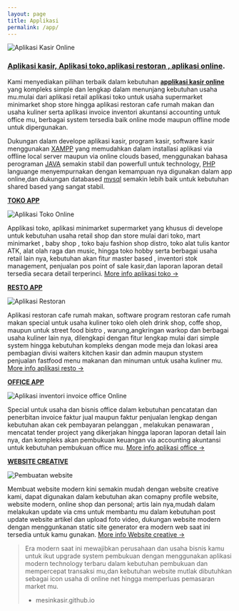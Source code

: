```yaml
---
layout: page
title: Applikasi
permalink: /app/
---
```


  ![Aplikasi Kasir Online](../assets/img/aplikasionlinepos.png)

### **[Aplikasi kasir, Aplikasi toko,aplikasi restoran , aplikasi online](/app)**.

Kami menyediakan pilihan terbaik dalam kebutuhan **[applikasi kasir online](/app)** yang kompleks simple dan lengkap dalam menunjang kebutuhan usaha mu.mulai dari aplikasi retail aplikasi toko untuk usaha supermarket minimarket shop store hingga aplikasi restoran cafe rumah makan dan usaha kuliner serta aplikasi invoice inventori akuntansi accounting untuk office mu, berbagai system tersedia baik online mode maupun offline mode untuk dipergunakan.

Dukungan dalam develope aplikasi kasir, program kasir, software kasir menggunakan [XAMPP](https://www.apachefriends.org/) yang memudahkan dalam installasi aplikasi via offline local server maupun via online clouds based, menggunakan bahasa perograman [JAVA](https://www.java.com/) semakin stabil dan powerfull untuk technology, [PHP](https://www.php.net/) languange menyempurnakan dengan kemampuan nya digunakan dalam app online,dan dukungan databased [mysql](https://www.mysql.com/) semakin lebih baik untuk kebutuhan shared based yang sangat stabil.

**[TOKO APP](/app)**

   ![Aplikasi Toko Online](../assets/img/tokoapp.png)

Applikasi toko, aplikasi minimarket supermarket yang khusus di develope untuk kebutuhan usaha retail shop dan store mulai dari toko, mart minimarket , baby shop , toko baju fashion shop distro, toko alat tulis kantor ATK, alat olah raga dan music, hingga toko hobby serta berbagai usaha retail lain nya, kebutuhan akan fitur master based , inventori stok management, penjualan pos point of sale kasir,dan laporan laporan detail tersedia secara detail terperinci. [More info aplikasi toko →](/aplikasitoko/2020/04/01/toko.html)


**[RESTO APP](/app)**

   ![Aplikasi Restoran](../assets/img/restoapp.png)

Aplikasi restoran cafe rumah makan, software program restoran cafe rumah makan special untuk usaha kuliner toko oleh oleh drink shop, coffe shop, maupun untuk street food bistro , warung,angkringan warkop dan berbagai usaha kuliner lain nya, dilengkapi dengan fitur lengkap mulai dari simple system hingga kebutuhan kompleks dengan mode meja dan lokasi area pembagian divisi waiters kitchen kasir dan admin maupun stystem penjualan fastfood menu makanan dan minuman untuk usaha kuliner mu. [More info aplikasi resto →](/aplikasirestoran/2020/04/01/resto.html)


**[OFFICE APP](/app)**

  ![Aplikasi inventori invoice office Online](../assets/img/appoffice.png)

Special untuk usaha dan bisnis office dalam kebutuhan pencatatan dan penerbitan invoice faktur jual maupun faktur penjualan lengkap dengan kebutuhan akan cek pembayaran pelanggan , melakukan penawaran , mencatat tender project yang dikerjakan hingga laporan laporan detail lain nya, dan kompleks akan pembukuan keuangan via accounting akuntansi untuk kebutuhan pembukuan office mu. [More info aplikasi office →](/officeapp/2020/04/01/office.html)


**[WEBSITE CREATIVE](/app)**

   ![Pembuatan website](../assets/img/website.png)

Membuat website modern kini semakin mudah dengan website creative kami, dapat digunakan dalam kebutuhan akan comapny profile website, website modern, online shop dan personal; artis lain nya,mudah dalam melakukan update via cms untuk membantu mu dalam kebutuhan post update website artikel dan upload foto video, dukungan website modern dengan menggunkanan static site generator era modern web saat ini tersedia untuk kamu gunakan. [More info Website creative →](/website/2020/03/25/webs.html)



> Era modern saat ini mewajibkan perusahaan dan usaha bisnis kamu untuk ikut upgrade system pembukuan dengan menggunakan aplikasi modern technology terbaru dalam kebutuhan pembukuan dan mempercepat transaksi mu,dan kebutuhan website mutlak dibutuhkan sebagai icon usaha di online net hingga memperluas pemasaran market mu.
> - mesinkasir.github.io